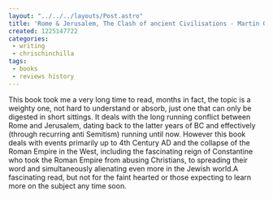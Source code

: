 ```yaml
---
layout: "../../../layouts/Post.astro"
title: 'Rome & Jerusalem, The Clash of ancient Civilisations - Martin Goodman'
created: 1225147722
categories:
 - writing
 - chrischinchilla
tags:
 - books 
 - reviews history
---
```


This book took me a very long time to read, months in fact, the topic is a weighty one, not hard to understand or absorb, just one that can only be digested in short sittings. It deals with the long running conflict between Rome and Jerusalem, dating back to the latter years of BC and effectively (through recurring anti Semitism) running until now. However this book deals with events primarily up to 4th Century AD and the collapse of the Roman Empire in the West, including the fascinating reign of Constantine who took the Roman Empire from abusing Christians, to spreading their word and simultaneously alienating even more in the Jewish world.A fascinating read, but not for the faint hearted or those expecting to learn more on the subject any time soon.
